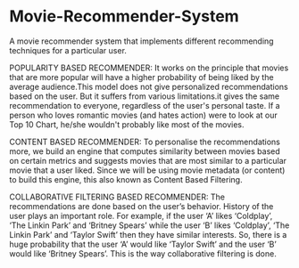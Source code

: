 # Movie-Recommender-System
A movie recommender system that implements different recommending techniques for a particular user.

POPULARITY BASED RECOMMENDER:
It works on the principle that movies that are more popular will have a higher probability of being liked by the average audience.This model does not give personalized recommendations based on the user.
But it suffers from various limitations.it gives the same recommendation to everyone, regardless of the user's personal taste. If a person who loves romantic movies (and hates action) were to look at our Top 10 Chart, he/she wouldn't probably like most of the movies.


CONTENT BASED RECOMMENDER:
To personalise the recommendations more, we build an engine that computes similarity between movies based on certain metrics and suggests movies that are most similar to a particular movie that a user liked. Since we will be using movie metadata (or content) to build this engine, this also known as Content Based Filtering.

COLLABORATIVE FILTERING BASED RECOMMENDER:
The recommendations are done based on the user’s behavior. History of the user plays an important role. For example, if the user ‘A’ likes ‘Coldplay’, ‘The Linkin Park’ and ‘Britney Spears’ while the user ‘B’ likes ‘Coldplay’, ‘The Linkin Park’ and ‘Taylor Swift’ then they have similar interests. So, there is a huge probability that the user ‘A’ would like ‘Taylor Swift’ and the user ‘B’ would like ‘Britney Spears’. This is the way collaborative filtering is done.
